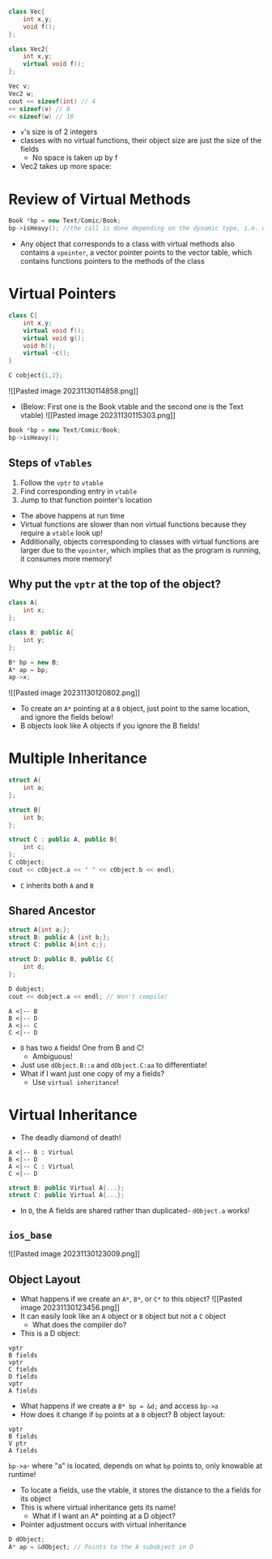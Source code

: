```cpp
class Vec{
	int x,y;
	void f();
};

class Vec2{
	int x,y;
	virtual void f();
};

Vec v;
Vec2 w;
cout << sizeof(int) // 4 
<< sizeof(v) // 8
<< sizeof(w) // 16
```
- `v`'s size is of 2 integers
- classes with no virtual functions, their object size are just the size of the fields
	- No space is taken up by f
- Vec2 takes up more space:
# Review of Virtual Methods
```cpp
Book *bp = new Text/Comic/Book;
bp->isHeavy(); //the call is done depending on the dynamic type, i.e. we call the method implementation based on the type `bp` is pointing to
```
- Any object that corresponds to a class with virtual methods also contains a `vpointer`, a vector pointer points to the vector table, which contains functions pointers to the methods of the class
# Virtual Pointers
```cpp
class C{
	int x,y;
	virtual void f();
	virtual void g();
	void h();
	virtual ~c();
}
```

```cpp
C cobject{1,2};
```
![[Pasted image 20231130114858.png]]
 - (Below: First one is the Book vtable and the second one is the Text vtable)
 ![[Pasted image 20231130115303.png]]
 ```cpp
 Book *bp = new Text/Comic/Book;
 bp->isHeavy();
```
## Steps of `vTables`
1. Follow the `vptr` to `vtable`
2. Find corresponding entry in `vtable`
3. Jump to that function pointer's location
- The above happens at run time
- Virtual functions are slower than non virtual functions because they require a `vtable` look up!
- Additionally, objects corresponding to classes with virtual functions are larger due to the `vpointer`, which implies that as the program is running, it consumes more memory!
## Why put the `vptr` at the top of the object?
```cpp
class A{
	int x;
};

class B: public A{
	int y;
};

B* bp = new B;
A* ap = bp;
ap->x;
```
![[Pasted image 20231130120802.png]]
- To create an `A*` pointing at a `B` object, just point to the same location, and ignore the fields below!
- B objects look like A objects if you ignore the B fields!
# Multiple Inheritance
```cpp
struct A{
	int a;
};

struct B{
	int b;
};

struct C : public A, public B{
	int c;
};
C cObject;
cout << cObject.a << " " << cObject.b << endl;
```
- `C` inherits both `A` and `B`
## Shared Ancestor
```cpp
struct A{int a;};
struct B: public A {int b;};
struct C: public A{int c;};

struct D: public B, public C{
	int d;
};

D dobject;
cout << dobject.a << endl; // Won't compile!
```

```plantuml
A <|-- B
B <|-- D
A <|-- C
C <|-- D
```
- `D` has two `A` fields! One from B and C!
	- Ambiguous!
- Just use `dObject.B::a` and `dObject.C:aa` to differentiate!
- What if I want just one copy of my a fields?
	- Use `virtual inheritance`!
# Virtual Inheritance
- The deadly diamond of death!
```plantuml
A <|-- B : Virtual
B <|-- D 
A <|-- C : Virtual
C <|-- D
```
```cpp
struct B: public Virtual A{...};
struct C: public Virtual A{...};
```
- In `D`, the A fields are shared rather than duplicated- `dObject.a` works!
## `ios_base`
![[Pasted image 20231130123009.png]]
## Object Layout
- What happens if we create an `A*`, `B*`, or `C*` to this object?
![[Pasted image 20231130123456.png]]
- It can easily look like an `A` object or `B` object but not a `C` object
	- What does the compiler do?
- This is a D object:
```
vptr
B fields
vptr
C fields
D fields
vptr
A fields
```
- What happens if we create a `B* bp = &d;` and access `bp->a`
- How does it change if `bp` points at a `B` object?
B object layout:
```
vptr
B fields
V ptr
A fields
```
`bp->a`- where "a" is located, depends on what `bp` points to, only knowable at runtime!
- To locate a fields, use the vtable, it stores the distance to the a fields for its object
- This is where virtual inheritance gets its name!
	- What if I want an A* pointing at a D object?
- Pointer adjustment occurs with virtual inheritance
```cpp
D dObject;
A* ap = &dObject; // Points to the A subobject in D

```